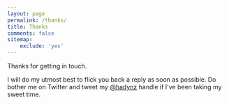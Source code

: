 ```yaml
---
layout: page
permalink: /thanks/
title: Thanks
comments: false
sitemap:
    exclude: 'yes'
---
```

Thanks for getting in touch.

I will do my utmost best to flick you back a reply as soon as possible. Do bother me on Twitter and tweet my 
[@hadynz](http://twitter.com/hadynz) handle if I've been taking my sweet time.